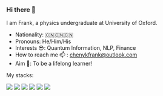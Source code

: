 ### Hi there 👋 
 I am Frank, a physics undergraduate at University of Oxford. 

- Nationality: 🇨🇳🇨🇳🇨🇳
- Pronouns: He/Him/His
- Interests 😎: Quantum Information, NLP, Finance 
- How to reach me 📫 : chenykfrank@outlook.com
- Aim 🙌: To be a lifelong learner!

My stacks:


![](https://img.shields.io/badge/-Pytorch-orange)
![](https://img.shields.io/badge/-Tensorflow-yellowgreen)
![](https://img.shields.io/badge/-Numpy-brightgreen)
![](https://img.shields.io/badge/-Pandas-yellow)
![](https://img.shields.io/badge/-Matplotlib-blue)
![](https://img.shields.io/badge/-C%2B%2B-lightgrey)

